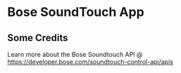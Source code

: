 # Bose SoundTouch App


## Some Credits

Learn more about the Bose Soundtouch API @ https://developer.bose.com/soundtouch-control-api/apis

